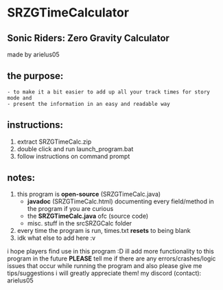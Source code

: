 # SRZGTimeCalculator
## Sonic Riders: Zero Gravity Calculator
made by arielus05

## the purpose:
    - to make it a bit easier to add up all your track times for story mode and
    - present the information in an easy and readable way

## instructions:
1. extract SRZGTimeCalc.zip
2. double click and run launch_program.bat
3. follow instructions on command prompt

## notes:
1. this program is **open-source** (SRZGTimeCalc.java)
    - **javadoc** (SRZGTimeCalc.html) documenting every field/method in the program if you are curious
    - the **SRZGTimeCalc.java** ofc (source code)
    - misc. stuff in the srcSRZGCalc folder
2. every time the program is run, times.txt **resets** to being blank
3. idk what else to add here :v

i hope players find use in this program :D
ill add more functionality to this program in the future
**PLEASE** tell me if there are any errors/crashes/logic issues that occur while running the program
and also please give me tips/suggestions i will greatly appreciate them!
my discord (contact): arielus05